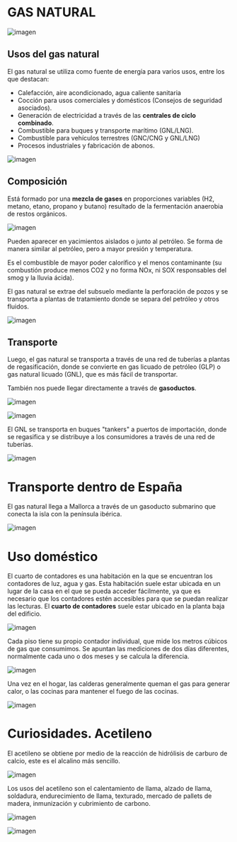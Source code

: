 # GAS NATURAL

![imagen](img/2022-11-19-15-34-29.png)

## Usos del gas natural

El gas natural se utiliza como fuente de energía para varios usos, entre los que destacan:

- Calefacción, aire acondicionado, agua caliente sanitaria
- Cocción para usos comerciales y domésticos (Consejos de seguridad asociados).
- Generación de electricidad a través de las **centrales de ciclo combinado**.
- Combustible para buques y transporte marítimo (GNL/LNG).
- Combustible para vehículos terrestres (GNC/CNG y GNL/LNG)
- Procesos industriales y fabricación de abonos.

![imagen](img/2022-11-19-15-18-26.png)

## Composición

Está formado por una **mezcla de gases** en proporciones variables (H2, metano, etano, propano y butano) resultado de la fermentación anaerobia de restos orgánicos.

![imagen](img/2022-11-19-15-34-42.png)

Pueden aparecer en yacimientos aislados o junto al petróleo. Se forma de manera similar al petróleo, pero a mayor presión y temperatura.

Es el combustible de mayor poder calorífico y el menos contaminante (su combustión produce menos CO2 y no forma NOx, ni SOX responsables del smog y la lluvia ácida).

 El gas natural se extrae del subsuelo mediante la perforación de pozos y se transporta a plantas de tratamiento donde se separa del petróleo y otros fluidos.

 ![imagen](img/2022-11-19-15-17-46.png)

 ## Transporte

 Luego, el gas natural se transporta a través de una red de tuberías a plantas de regasificación, donde se convierte en gas licuado de petróleo (GLP) o gas natural licuado (GNL), que es más fácil de transportar.

 También nos puede llegar directamente a través de **gasoductos**.

 ![imagen](img/2022-11-19-15-36-53.png)

 ![imagen](img/2022-11-19-15-16-54.png)

 El GNL se transporta en buques "tankers" a puertos de importación, donde se regasifica y se distribuye a los consumidores a través de una red de tuberías.

![imagen](img/2022-11-19-15-16-06.png)

# Transporte dentro de España


El gas natural llega a Mallorca a través de un gasoducto submarino que conecta la isla con la península ibérica.

![imagen](img/2022-11-19-15-37-37.png)

# Uso doméstico

El cuarto de contadores es una habitación en la que se encuentran los contadores de luz, agua y gas. Esta habitación suele estar ubicada en un lugar de la casa en el que se pueda acceder fácilmente, ya que es necesario que los contadores estén accesibles para que se puedan realizar las lecturas. El **cuarto de contadores** suele estar ubicado en la planta baja del edificio.

![imagen](img/2022-11-19-15-38-55.png)

Cada piso tiene su propio contador individual, que mide los metros cúbicos de gas que consumimos. Se apuntan las mediciones de dos días diferentes, normalmente cada uno o dos meses y se calcula la diferencia.

![imagen](img/2022-11-19-15-39-04.png)

Una vez en el hogar, las calderas generalmente queman el gas para generar calor, o las cocinas para mantener el fuego de las cocinas.

![imagen](img/2022-11-19-15-38-04.png)

# Curiosidades. Acetileno

El acetileno se obtiene por medio de la reacción de hidrólisis de carburo de calcio, este es el alcalino más sencillo.

![imagen](img/2022-11-19-15-13-22.png)

Los usos del acetileno son el calentamiento de llama, alzado de llama, soldadura, endurecimiento de llama, texturado, mercado de pallets de madera, inmunización y cubrimiento de carbono.

![imagen](img/2022-11-19-15-13-36.png)

![imagen](img/2022-11-19-15-39-15.png)